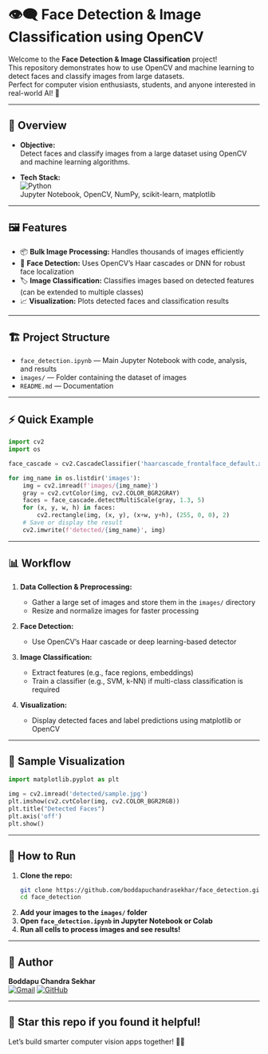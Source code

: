 # 👁️‍🗨️ Face Detection & Image Classification using OpenCV

Welcome to the **Face Detection & Image Classification** project!  
This repository demonstrates how to use OpenCV and machine learning to detect faces and classify images from large datasets.  
Perfect for computer vision enthusiasts, students, and anyone interested in real-world AI! 🚀

---

## 🔎 Overview

- **Objective:**  
  Detect faces and classify images from a large dataset using OpenCV and machine learning algorithms.

- **Tech Stack:**  
  ![Python](https://img.shields.io/badge/Python-3776AB?style=flat&logo=python&logoColor=white)  
  Jupyter Notebook, OpenCV, NumPy, scikit-learn, matplotlib

---

## 🖼️ Features

- 📦 **Bulk Image Processing:** Handles thousands of images efficiently
- 👤 **Face Detection:** Uses OpenCV’s Haar cascades or DNN for robust face localization
- 🏷️ **Image Classification:** Classifies images based on detected features (can be extended to multiple classes)
- 📈 **Visualization:** Plots detected faces and classification results

---

## 🏗️ Project Structure

- `face_detection.ipynb` — Main Jupyter Notebook with code, analysis, and results
- `images/` — Folder containing the dataset of images
- `README.md` — Documentation

---

## ⚡️ Quick Example

```python
import cv2
import os

face_cascade = cv2.CascadeClassifier('haarcascade_frontalface_default.xml')

for img_name in os.listdir('images'):
    img = cv2.imread(f'images/{img_name}')
    gray = cv2.cvtColor(img, cv2.COLOR_BGR2GRAY)
    faces = face_cascade.detectMultiScale(gray, 1.3, 5)
    for (x, y, w, h) in faces:
        cv2.rectangle(img, (x, y), (x+w, y+h), (255, 0, 0), 2)
    # Save or display the result
    cv2.imwrite(f'detected/{img_name}', img)
```

---

## 📊 Workflow

1. **Data Collection & Preprocessing:**  
   - Gather a large set of images and store them in the `images/` directory
   - Resize and normalize images for faster processing

2. **Face Detection:**  
   - Use OpenCV’s Haar cascade or deep learning-based detector

3. **Image Classification:**  
   - Extract features (e.g., face regions, embeddings)
   - Train a classifier (e.g., SVM, k-NN) if multi-class classification is required

4. **Visualization:**  
   - Display detected faces and label predictions using matplotlib or OpenCV

---

## 🎨 Sample Visualization

```python
import matplotlib.pyplot as plt

img = cv2.imread('detected/sample.jpg')
plt.imshow(cv2.cvtColor(img, cv2.COLOR_BGR2RGB))
plt.title("Detected Faces")
plt.axis('off')
plt.show()
```

---

## 🚀 How to Run

1. **Clone the repo:**
    ```bash
    git clone https://github.com/boddapuchandrasekhar/face_detection.git
    cd face_detection
    ```
2. **Add your images to the `images/` folder**
3. **Open `face_detection.ipynb` in Jupyter Notebook or Colab**
4. **Run all cells to process images and see results!**

---

## 👤 Author

**Boddapu Chandra Sekhar**  
[![Gmail](https://img.shields.io/badge/Gmail-D14836?style=flat&logo=gmail&logoColor=white)](mailto:boddapuchandu2004@gmail.com)
[![GitHub](https://img.shields.io/badge/GitHub-181717?style=flat&logo=github&logoColor=white)](https://github.com/boddapuchandrasekhar)

---

## 🌟 Star this repo if you found it helpful!  
Let’s build smarter computer vision apps together! 🤖✨
